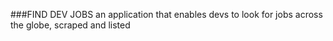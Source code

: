 ###FIND DEV JOBS
an application that enables devs to look for jobs across the globe, scraped and listed 
